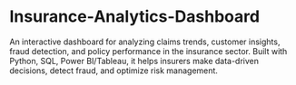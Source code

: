# Insurance-Analytics-Dashboard
An interactive dashboard for analyzing claims trends, customer insights, fraud detection, and policy performance in the insurance sector. Built with Python, SQL, Power BI/Tableau, it helps insurers make data-driven decisions, detect fraud, and optimize risk management.
